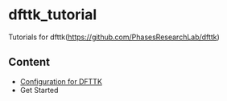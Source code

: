 # dfttk_tutorial
 Tutorials for dfttk(https://github.com/PhasesResearchLab/dfttk)

## Content

- [Configuration for DFTTK](https://github.com/hitliaomq/dfttk_tutorial/blob/master/config/README.md)
- Get Started